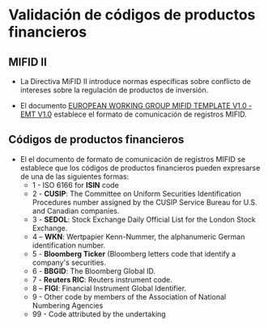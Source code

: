 # Validación de códigos de productos financieros

## MIFID II

- La Directiva MiFID II introduce normas específicas sobre conflicto de intereses sobre la regulación de productos de inversión.

- El documento [EUROPEAN WORKING GROUP MIFID TEMPLATE V1.0 - EMT V1.0](http://www.efama.org/Documents/20170803-EMTV1.0.xlsx) establece el formato de comunicación de registros MIFID.

## Códigos de productos financieros

- El el documento de formato de comunicación de registros MIFID se establece que los códigos de productos financieros pueden expresarse de una de las siguientes formas:
  - 1 - ISO 6166 for **ISIN** code
  - 2 - **CUSIP**: The Committee on Uniform Securities Identification Procedures number assigned by the CUSIP Service Bureau for U.S. and Canadian companies.
  - 3 - **SEDOL**: Stock Exchange Daily Official List for the London Stock Exchange.
  - 4 – **WKN**: Wertpapier Kenn-Nummer, the alphanumeric German identification number.
  - 5 - **Bloomberg Ticker** (Bloomberg letters code that identify a company's securities.
  - 6 - **BBGID**: The Bloomberg Global ID.
  - 7 - **Reuters RIC**: Reuters instrument code.
  - 8 – **FIGI**: Financial Instrument Global Identifier.
  - 9 - Other code by members of the Association of National Numbering Agencies
  - 99 - Code attributed by the undertaking

